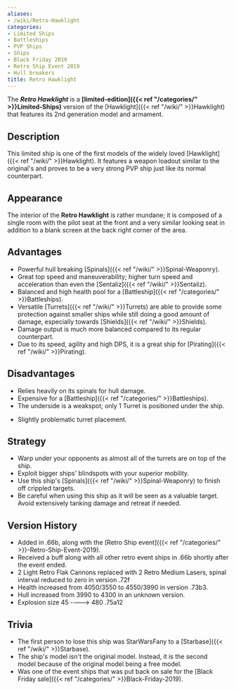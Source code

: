 ```yaml
---
aliases:
- /wiki/Retro-Hawklight
categories:
- Limited Ships
- Battleships
- PVP Ships
- Ships
- Black Friday 2019
- Retro Ship Event 2019
- Hull breakers
title: Retro Hawklight
---
```


The **_Retro Hawklight_** is a **[limited-edition]({{< ref "/categories/" >}}Limited-Ships)** version of the [Hawklight]({{< ref "/wiki/" >}}Hawklight) that features its 2nd generation model and armament.

## Description

This limited ship is one of the first models of the widely loved [Hawklight]({{< ref "/wiki/" >}}Hawklight). It features a weapon loadout similar to the original's and proves to be a very strong PVP ship just like its normal counterpart.

## Appearance

The interior of the **Retro Hawklight** is rather mundane; it is composed of a single room with the pilot seat at the front and a very similar looking seat in addition to a blank screen at the back right corner of the area.

## Advantages

- Powerful hull breaking [Spinals]({{< ref "/wiki/" >}}Spinal-Weaponry).
- Great top speed and maneuverability; higher turn speed and acceleration than even the [Sentaliz]({{< ref "/wiki/" >}}Sentaliz).
- Balanced and high health pool for a [Battleship]({{< ref "/categories/" >}}Battleships).
- Versatile [Turrets]({{< ref "/wiki/" >}}Turrets) are able to provide some protection against smaller ships while still doing a good amount of damage, especially towards [Shields]({{< ref "/wiki/" >}}Shields).
- Damage output is much more balanced compared to its regular counterpart.
- Due to its speed, agility and high DPS, it is a great ship for [Pirating]({{< ref "/wiki/" >}}Pirating).

## Disadvantages

- Relies heavily on its spinals for hull damage.
- Expensive for a [Battleship]({{< ref "/categories/" >}}Battleships).
- The underside is a weakspot; only 1 Turret is positioned under the ship.

<!-- -->

- Slightly problematic turret placement.

## Strategy

- Warp under your opponents as almost all of the turrets are on top of the ship.
- Exploit bigger ships' blindspots with your superior mobility.
- Use this ship's [Spinals]({{< ref "/wiki/" >}}Spinal-Weaponry) to finish off crippled targets.
- Be careful when using this ship as it will be seen as a valuable target. Avoid extensively tanking damage and retreat if needed.

## Version History 

- Added in .66b, along with the [Retro Ship event]({{< ref "/categories/" >}}-Retro-Ship-Event-2019).
- Received a buff along with all other retro event ships in .66b shortly after the event ended.
- 2 Light Retro Flak Cannons replaced with 2 Retro Medium Lasers, spinal interval reduced to zero in version .72f
- Health increased from 4050/3550 to 4550/3990 in version .73b3.
- Hull increased from 3990 to 4300 in an unknown version.
- Explosion size 45 ----> 480 .75a12

## Trivia

- The first person to lose this ship was StarWarsFany to a [Starbase]({{< ref "/wiki/" >}}Starbase).
- The ship's model isn't the original model. Instead, it is the second model because of the original model being a free model.
- <span>Was one of the event ships that was put back on sale for the [Black Friday sale]({{< ref "/categories/" >}}Black-Friday-2019).</span>